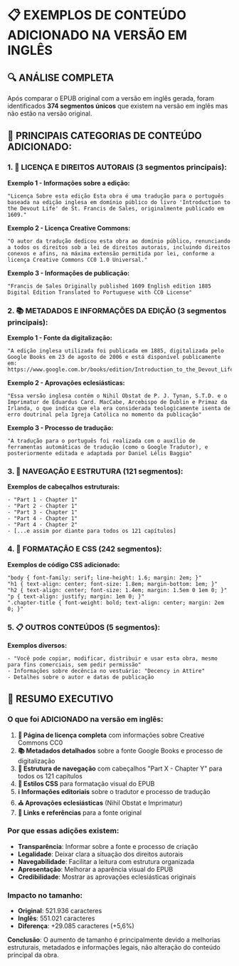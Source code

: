 📋 EXEMPLOS DE CONTEÚDO ADICIONADO NA VERSÃO EM INGLÊS
=====================================================

## 🔍 ANÁLISE COMPLETA

Após comparar o EPUB original com a versão em inglês gerada, foram identificados **374 segmentos únicos** que existem na versão em inglês mas não estão na versão original. 

## 📝 PRINCIPAIS CATEGORIAS DE CONTEÚDO ADICIONADO:

### 1. 📄 **LICENÇA E DIREITOS AUTORAIS** (3 segmentos principais):

**Exemplo 1 - Informações sobre a edição:**
```
"Licença Sobre esta edição Esta obra é uma tradução para o português baseada na edição inglesa em domínio público do livro 'Introduction to the Devout Life' de St. Francis de Sales, originalmente publicado em 1609."
```

**Exemplo 2 - Licença Creative Commons:**
```
"O autor da tradução dedicou esta obra ao domínio público, renunciando a todos os direitos sob a lei de direitos autorais, incluindo direitos conexos e afins, na máxima extensão permitida por lei, conforme a licença Creative Commons CC0 1.0 Universal."
```

**Exemplo 3 - Informações de publicação:**
```
"Francis de Sales Originally published 1609 English edition 1885 Digital Edition Translated to Portuguese with CC0 License"
```

### 2. 📚 **METADADOS E INFORMAÇÕES DA EDIÇÃO** (3 segmentos principais):

**Exemplo 1 - Fonte da digitalização:**
```
"A edição inglesa utilizada foi publicada em 1885, digitalizada pelo Google Books em 23 de agosto de 2006 e está disponível publicamente em: https://www.google.com.br/books/edition/Introduction_to_the_Devout_Life/d8kCAAAAQAAJ"
```

**Exemplo 2 - Aprovações eclesiásticas:**
```
"Essa versão inglesa contém o Nihil Obstat de P. J. Tynan, S.T.D. e o Imprimatur de Eduardus Card. MacCabe, Arcebispo de Dublin e Primaz da Irlanda, o que indica que ela era considerada teologicamente isenta de erro doutrinal pela Igreja Católica no momento da publicação"
```

**Exemplo 3 - Processo de tradução:**
```
"A tradução para o português foi realizada com o auxílio de ferramentas automáticas de tradução (como o Google Tradutor), e posteriormente editada e adaptada por Daniel Lélis Baggio"
```

### 3. 🧭 **NAVEGAÇÃO E ESTRUTURA** (121 segmentos):

**Exemplos de cabeçalhos estruturais:**
```
- "Part 1 - Chapter 1"
- "Part 2 - Chapter 1" 
- "Part 3 - Chapter 1"
- "Part 4 - Chapter 1"
- "Part 4 - Chapter 2"
- [...e assim por diante para todos os 121 capítulos]
```

### 4. 🎨 **FORMATAÇÃO E CSS** (242 segmentos):

**Exemplos de código CSS adicionado:**
```
"body { font-family: serif; line-height: 1.6; margin: 2em; }"
"h1 { text-align: center; font-size: 1.8em; margin-bottom: 1em; }"
"h2 { text-align: center; font-size: 1.4em; margin: 1.5em 0 1em 0; }"
"p { text-align: justify; margin: 1em 0; }"
".chapter-title { font-weight: bold; text-align: center; margin: 2em 0; }"
```

### 5. 📋 **OUTROS CONTEÚDOS** (5 segmentos):

**Exemplos diversos:**
```
- "Você pode copiar, modificar, distribuir e usar esta obra, mesmo para fins comerciais, sem pedir permissão"
- Informações sobre decência no vestuário: "Decency in Attire"
- Detalhes sobre o autor e datas de publicação
```

## 🎯 **RESUMO EXECUTIVO**

### **O que foi ADICIONADO na versão em inglês:**

1. **📄 Página de licença completa** com informações sobre Creative Commons CC0
2. **📚 Metadados detalhados** sobre a fonte Google Books e processo de digitalização  
3. **🧭 Estrutura de navegação** com cabeçalhos "Part X - Chapter Y" para todos os 121 capítulos
4. **🎨 Estilos CSS** para formatação visual do EPUB
5. **ℹ️ Informações editoriais** sobre o tradutor e processo de tradução
6. **⛪ Aprovações eclesiásticas** (Nihil Obstat e Imprimatur)
7. **🔗 Links e referências** para a fonte original

### **Por que essas adições existem:**

- **Transparência**: Informar sobre a fonte e processo de criação
- **Legalidade**: Deixar clara a situação dos direitos autorais
- **Navegabilidade**: Facilitar a leitura com estrutura organizada
- **Apresentação**: Melhorar a aparência visual do EPUB
- **Credibilidade**: Mostrar as aprovações eclesiásticas originais

### **Impacto no tamanho:**

- **Original**: 521.936 caracteres
- **Inglês**: 551.021 caracteres  
- **Diferença**: +29.085 caracteres (+5,6%)

**Conclusão**: O aumento de tamanho é principalmente devido a melhorias estruturais, metadados e informações legais, não alteração do conteúdo principal da obra.
